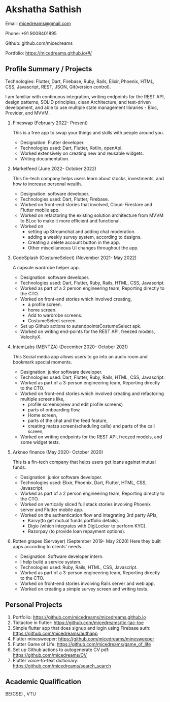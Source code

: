 # Akshatha Sathish

Email: micedreams@gmail.com

Phone: +91 9008401895

Github: github.com/micedreams

Portfolio: https://micedreams.github.io/#/ 

## Profile Summary / Projects

Technologies: Flutter, Dart, Firebase, Ruby, Rails, Elixir, Phoenix, HTML, CSS, Javascript, REST, JSON, Git(version control).

I am familiar with continuous integration, writing endpoints for the REST API, design patterns, SOLID principles, clean Architecture, and test-driven development, and able to use multiple state management libraries - Bloc, Provider, and MVVM.

1. Fineswap (February 2022- Present)

   This is a free app to swap your things and skills with people around you.
   * Designation: Flutter developer.
   * Technologies used:  Dart, Flutter, Kotlin, openApi.
   * Worked extensively on creating new and reusable widgets.
   * Writing documentation.


1. Marketfeed (June 2022- October 2022) 

   This fin-tech company helps users learn about stocks, investments, and how to increase personal wealth.
   * Designation: software developer.
   * Technologies used:  Dart, Flutter, Firebase.
   * Worked on front-end stories that involved, Cloud-Firestore and Flutter mobile app.
   * Worked on refactoring the existing solution architecture from MVVM to BLoc to make it more efficient and functional.
   * Worked on
      * setting up Streamchat and adding chat moderation.
      * adding a weekly survey system, according to designs.
      * Creating a delete account button in the app.
      * Other miscellaneous UI changes throughout the app. 

1. CodeSplash (CostumeSelect) (November 2021- May 2022)

   A capsule wardrobe helper app.
   * Designation: software developer.
   * Technologies used:  Dart, Flutter, Ruby, Rails, HTML, CSS, Javascript.
   * Worked as part of a 2 person engineering team, Reporting directly to the CTO.
   * Worked on front-end stories which involved creating, 
      * a profile screen.
      * home screen.
      * Add to wardrobe screens.
      * CostumeSelect screen.
   * Set up Github actions to autendpointsCostumeSelect apk.
   * Worked on writing end-points for the REST API, freezed models, VelocityX.
   
1. IntemLabs (MENTZA) (December 2020- October 2021)

   This Social media app allows users to go into an audio room and bookmark special moments.
   * Designation: junior software developer.
   * Technologies used:  Dart, Flutter, Ruby, Rails, HTML, CSS, Javascript.
   * Worked as part of a 3-person engineering team, Reporting directly to the CTO.
   * Worked on front-end stories which involved creating and refactoring multiple screens like, 
      * profile screens(view and edit profile screens)
      * parts of onboarding flow,
      * Home screen, 
      * parts of the chat and the feed feature, 
      * creating matza screen(scheduling calls) and parts of the call screen,
   * Worked on writing endpoints for the REST API, freezed models, and some widget tests. 
   
1. Arkneo finance (May 2020- October 2020)

   This is a fin-tech company that helps users get loans against mutual funds.
   * Designation: junior software developer.
   * Technologies used: Elixir, Phoenix, Dart, Flutter, HTML, CSS, Javascript.
   * Worked as part of a 2 person engineering team, Reporting directly to the CTO.
   * Worked on vertically sliced full stack stories involving Phoenix server and Flutter mobile app.
   * Worked on the authentication flow and integrating 3rd party APIs,
      * Karvy(to get mutual funds portfolio details). 
      * Digio (which integrates with DigiLocker to perform KYC).
      * Razorpay (to provide loan repayment options).
      
1. Rotten grapes (Servayer) (September 2019- May 2020)
   Here they built apps according to clients' needs.
   * Designation: Software developer intern.
   * I help build a service system.
   * Technologies used: Ruby, Rails, HTML, CSS, Javascript.
   * Worked as part of a 3-person engineering team, Reporting directly to the CTO.
   * Worked on front-end stories involving Rails server and web app.
   * Worked on creating a simple survey screen and writing tests. 

## Personal Projects
1. Portfolio: https://github.com/micedreams/micedreams.github.io
1. Tictactoe in flutter: https://github.com/micedreams/tic-tac-toe
1. Simple flutter app that does signup and login using Firebase auth: https://github.com/micedreams/authapp 
1. Flutter minesweeper: https://github.com/micedreams/minesweeper
1. Flutter Game of Life: https://github.com/micedreams/game_of_life
1. Set up Github actions to autogenerate CV pdf: https://github.com/micedreams/CV
1. Flutter voice-to-text dictionary: https://github.com/micedreams/search_search

## Academic Qualification
BE(CSE) , VTU 
